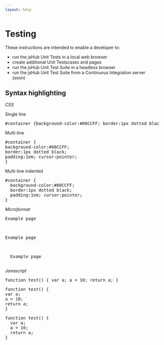 ```yaml
---
layout: help
---
```


# Testing

These instructions are intended to enable a developer to:

* run the jsHub Unit Tests in a local web browser
* create additional Unit Testscases and pages
* run the jsHub Unit Test Suite in a headless browser
* run the jsHub Unit Test Suite from a Continuous Integration server (soon)

## Syntax highlighting

*CSS*

Single line

<pre class="brush: css;">
#container {background-color:#00CCFF; border:1px dotted black; padding:1em; cursor:pointer;}
</pre>

Multi-line

<pre class="brush: css;">
#container {
background-color:#00CCFF; 
border:1px dotted black; 
padding:1em; cursor:pointer;
}
</pre>

Multi-line indented

<pre class="brush: css;">
#container {
  background-color:#00CCFF; 
  border:1px dotted black; 
  padding:1em; cursor:pointer;
}
</pre>

*Microformat*

<pre class="brush: html;">
<div class="hpage"><span class="page-name">Example page</span></div>
</pre>

<pre class="brush: html;">
<div class="hpage">
<span class="page-name">Example page</span>
</div>
</pre>

<pre class="brush: html;">
<div class="hpage">
  <span class="page-name">Example page</span>
</div>
</pre>

*Javascript*

<pre class="brush: js;">
function test() { var a; a = 10; return a; }
</pre>

<pre class="brush: js;">
function test() {
var a;
a = 10;
return a;
}
</pre>

<pre class="brush: js;">
function test() {
  var a;
  a = 10;
  return a;
}
</pre>
